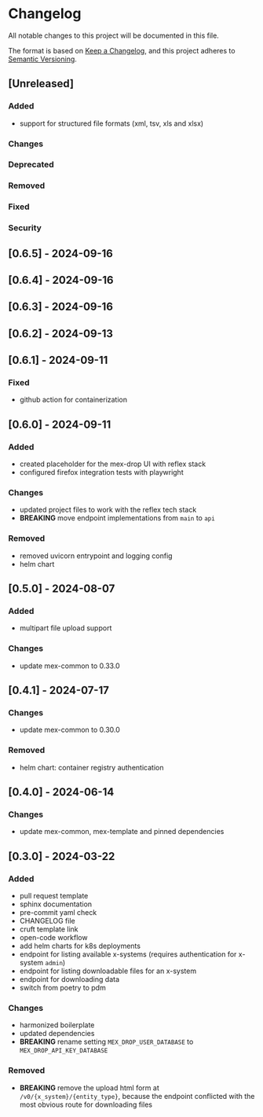 # Changelog

All notable changes to this project will be documented in this file.

The format is based on [Keep a Changelog](https://keepachangelog.com/en/1.0.0/),
and this project adheres to [Semantic Versioning](https://semver.org/spec/v2.0.0.html).

## [Unreleased]

### Added

- support for structured file formats (xml, tsv, xls and xlsx)

### Changes

### Deprecated

### Removed

### Fixed

### Security

## [0.6.5] - 2024-09-16

## [0.6.4] - 2024-09-16

## [0.6.3] - 2024-09-16

## [0.6.2] - 2024-09-13

## [0.6.1] - 2024-09-11

### Fixed

- github action for containerization

## [0.6.0] - 2024-09-11

### Added

- created placeholder for the mex-drop UI with reflex stack
- configured firefox integration tests with playwright

### Changes

- updated project files to work with the reflex tech stack
- **BREAKING** move endpoint implementations from `main` to `api`

### Removed

- removed uvicorn entrypoint and logging config
- helm chart

## [0.5.0] - 2024-08-07

### Added

- multipart file upload support

### Changes

- update mex-common to 0.33.0

## [0.4.1] - 2024-07-17

### Changes

- update mex-common to 0.30.0

### Removed

- helm chart: container registry authentication

## [0.4.0] - 2024-06-14

### Changes

- update mex-common, mex-template and pinned dependencies

## [0.3.0] - 2024-03-22

### Added

- pull request template
- sphinx documentation
- pre-commit yaml check
- CHANGELOG file
- cruft template link
- open-code workflow
- add helm charts for k8s deployments
- endpoint for listing available x-systems (requires authentication for x-system `admin`)
- endpoint for listing downloadable files for an x-system
- endpoint for downloading data
- switch from poetry to pdm

### Changes

- harmonized boilerplate
- updated dependencies
- **BREAKING** rename setting `MEX_DROP_USER_DATABASE` to `MEX_DROP_API_KEY_DATABASE`

### Removed

- **BREAKING** remove the upload html form at `/v0/{x_system}/{entity_type}`,
  because the endpoint conflicted with the most obvious route for downloading files
